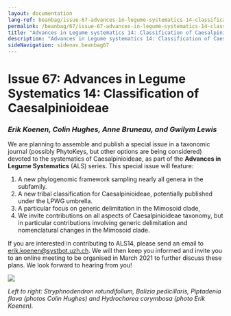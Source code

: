 ```yaml
---
layout: documentation
lang-ref: beanbag/issue-67-advances-in-legume-systematics-14-classification-of-caesalpinioideae
permalink: /beanbag/67/issue-67-advances-in-legume-systematics-14-classification-of-caesalpinioideae
title: "Advances in Legume systematics 14: Classification of Caesalpinioideae"
description: "Advances in Legume systematics 14: Classification of Caesalpinioideae"
sideNavigation: sidenav.beanbag67
---
```


# Issue 67: Advances in Legume Systematics 14: Classification of Caesalpinioideae

### *Erik Koenen, Colin Hughes, Anne Bruneau, and Gwilym Lewis*

We are planning to assemble and publish a special issue in a taxonomic journal (possibly PhytoKeys, but other options are being considered) devoted to the systematics of Caesalpinioideae, as part of the **Advances in Legume Systematics** (ALS) series. This special issue will feature:

1. A new phylogenomic framework sampling nearly all genera in the subfamily.
2. A new tribal classification for Caesalpinioideae, potentially published under the LPWG umbrella.
3. A particular focus on generic delimitation in the Mimosoid clade,
4. We invite contributions on all aspects of Caesalpinioideae taxonomy, but in particular contributions involving generic delimitation and nomenclatural changes in the Mimosoid clade.

If you are interested in contributing to ALS14, please send an email to <erik.koenen@systbot.uzh.ch>. We will then keep you informed and invite you to an online meeting to be organised in March 2021 to further discuss these plans. We look forward to hearing from you!

![](/assets/images/asl-1-4.png)

*Left to right: Stryphnodendron rotundifolium, Balizia pedicillaris, Piptadenia flava (photos Colin Hughes) and Hydrochorea corymbosa (photo Erik Koenen).*